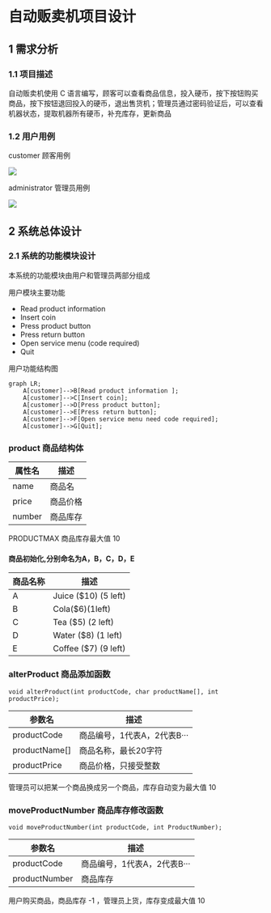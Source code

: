 # 自动贩卖机项目设计

## 1 需求分析

### 1.1 项目描述 

自动贩卖机使用 C 语言编写，顾客可以查看商品信息，投入硬币，按下按钮购买商品，按下按钮退回投入的硬币，退出售货机；管理员通过密码验证后，可以查看机器状态，提取机器所有硬币，补充库存，更新商品

### 1.2 用户用例

customer 顾客用例

<img src="http://yuml.me/diagram/plain/usecase/[Customer]-(1. Read product information),[Customer]-(2. Insert coin),[Customer]-(3. Press product button),[Customer]-(4. Press return button),[Customer]-(9. Open service menu),(9. Open service menu)>(code required),[Customer]-(0. Quit)" >

administrator 管理员用例

<img src="http://yuml.me/diagram/plain/usecase/[Administrator]-(1. Inspect machine status),[Administrator]-(2. Withdraw all money),[Administrator]-(3. Refill product),[Administrator]-(4. Change product),[Administrator]-(0. Go back)" >

## 2 系统总体设计

### 2.1 系统的功能模块设计

本系统的功能模块由用户和管理员两部分组成  

用户模块主要功能  
* Read product information 
* Insert coin
* Press product button
* Press return button
* Open service menu (code required)
* Quit

用户功能结构图


```mermaid
graph LR;
    A[customer]-->B[Read product information ];
    A[customer]-->C[Insert coin];
    A[customer]-->D[Press product button];
    A[customer]-->E[Press return button];
    A[customer]-->F[Open service menu need code required];
    A[customer]-->G[Quit];
```


### product 商品结构体

属性名 | 描述
----|----
name | 商品名
price | 商品价格
number | 商品库存

PRODUCTMAX 商品库存最大值 10

#### 商品初始化,分别命名为A，B，C，D，E

商品名称 | 描述
----|----
A | Juice ($10) (5 left)
B | Cola($6)(1left)
C | Tea ($5) (2 left)
D | Water ($8) (1 left)
E | Coffee ($7) (9 left)

### alterProduct 商品添加函数

    void alterProduct(int productCode, char productName[], int productPrice);

参数名 | 描述
----|----
productCode | 商品编号，1代表A，2代表B···
productName[] | 商品名称，最长20字符
productPrice | 商品价格，只接受整数

管理员可以把某一个商品换成另一个商品，库存自动变为最大值 10

### moveProductNumber 商品库存修改函数

    void moveProductNumber(int productCode, int ProductNumber);

参数名 | 描述
----|----
productCode | 商品编号，1代表A，2代表B···
productNumber | 商品库存

用户购买商品，商品库存 -1 ，管理员上货，库存变成最大值 10 
